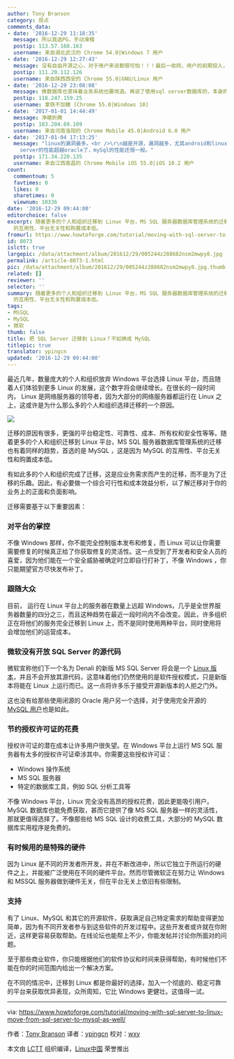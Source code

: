 ```yaml
---
author: Tony Branson
category: 观点
comments_data:
- date: '2016-12-29 11:18:35'
  message: 所以我选PG，手动滑稽
  postip: 113.57.168.163
  username: 来自湖北武汉的 Chrome 54.0|Windows 7 用户
- date: '2016-12-29 12:27:43'
  message: 没有自由开源之心，对于用户来说都很可怕！！！最后一收网，用户的前期投入，维护队伍建设都是问题，只能看着人家做地要价呆若木鸡呐！！！
  postip: 111.20.112.126
  username: 来自陕西西安的 Chrome 55.0|GNU/Linux 用户
- date: '2016-12-29 23:08:08'
  message: 换数据库也意味着业务系统也要改造。再说了使用sql server数据库的，本身的业务系统想必也用了很多微软的产品，这就不仅仅是换数据库的问题了。
  postip: 118.247.159.25
  username: 拿铁不加糖 [Chrome 55.0|Windows 10]
- date: '2017-01-01 14:44:49'
  message: 净瞎折腾
  postip: 183.204.69.109
  username: 来自河南洛阳的 Chrome Mobile 45.0|Android 6.0 用户
- date: '2017-01-04 17:13:25'
  message: "linux的漏洞最多。<br />\r\n越是开源，漏洞越多，尤其android和linux的漏洞最多。<br />\r\n再说了，sql
    server的性能超越oracle了，mySql的性能还很一般。"
  postip: 171.34.220.135
  username: 来自江西南昌的 Chrome Mobile iOS 55.0|iOS 10.2 用户
count:
  commentnum: 5
  favtimes: 0
  likes: 0
  sharetimes: 0
  viewnum: 10336
date: '2016-12-29 09:44:00'
editorchoice: false
excerpt: 随着更多的个人和组织迁移到 Linux 平台，MS SQL 服务器数据库管理系统的迁移也有着同样的趋势，首选的是 MySQL ，这是因为 MySQL
  的互用性、平台无关性和购置成本低。
fromurl: https://www.howtoforge.com/tutorial/moving-with-sql-server-to-linux-move-from-sql-server-to-mysql-as-well/
id: 8073
islctt: true
largepic: /data/attachment/album/201612/29/005244z288682nsm2mwpy8.jpg
permalink: /article-8073-1.html
pic: /data/attachment/album/201612/29/005244z288682nsm2mwpy8.jpg.thumb.jpg
related: []
reviewer: ''
selector: ''
summary: 随着更多的个人和组织迁移到 Linux 平台，MS SQL 服务器数据库管理系统的迁移也有着同样的趋势，首选的是 MySQL ，这是因为 MySQL
  的互用性、平台无关性和购置成本低。
tags:
- MSSQL
- MySQL
- 微软
thumb: false
title: 把 SQL Server 迁移到 Linux？不如换成 MySQL
titlepic: true
translator: ypingcn
updated: '2016-12-29 09:44:00'
---
```


最近几年，数量庞大的个人和组织放弃 Windows 平台选择 Linux 平台，而且随着人们体验到更多 Linux 的发展，这个数字将会继续增长。在很长的一段时间内， Linux 是网络服务器的领导者，因为大部分的网络服务器都运行在 Linux 之上，这或许是为什么那么多的个人和组织选择迁移的一个原因。


![](/data/attachment/album/201612/29/005244z288682nsm2mwpy8.jpg)


迁移的原因有很多，更强的平台稳定性、可靠性、成本、所有权和安全性等等。随着更多的个人和组织迁移到 Linux 平台，MS SQL 服务器数据库管理系统的迁移也有着同样的趋势，首选的是 MySQL ，这是因为 MySQL 的互用性、平台无关性和购置成本低。


有如此多的个人和组织完成了迁移，这是应业务需求而产生的迁移，而不是为了迁移的乐趣。因此，有必要做一个综合可行性和成本效益分析，以了解迁移对于你的业务上的正面和负面影响。


迁移需要基于以下重要因素：


### 对平台的掌控


不像 Windows 那样，你不能完全控制版本发布和修复，而 Linux 可以让你需要需要修复的时候真正给了你获取修复的灵活性。这一点受到了开发者和安全人员的喜爱，因为他们能在一个安全威胁被确定时立即自行打补丁，不像 Windows ，你只能期望官方尽快发布补丁。


### 跟随大众


目前， 运行在 Linux 平台上的服务器在数量上远超 Windows，几乎是全世界服务器数量的四分之三，而且这种趋势在最近一段时间内不会改变。因此，许多组织正在将他们的服务完全迁移到 Linux 上，而不是同时使用两种平台，同时使用将会增加他们的运营成本。


### 微软没有开放 SQL Server 的源代码


微软宣称他们下一个名为 Denali 的新版 MS SQL Server 将会是一个 [Linux 版本](/article-7967-1.html)，并且不会开放其源代码，这意味着他们仍然使用的是软件授权模式，只是新版本将能在 Linux 上运行而已。这一点将许多乐于接受开源新版本的人拒之门外。


这也没有给那些使用闭源的 Oracle 用户另一个选择，对于使用完全开源的 [MySQL 用户](http://www.scalearc.com/how-it-works/products/scalearc-for-mysql)也是如此。


### 节约授权许可证的花费


授权许可证的潜在成本让许多用户很失望。在 Windows 平台上运行 MS SQL 服务器有太多的授权许可证牵涉其中。你需要这些授权许可证：


* Windows 操作系统
* MS SQL 服务器
* 特定的数据库工具，例如 SQL 分析工具等


不像 Windows 平台，Linux 完全没有高昂的授权花费，因此更能吸引用户。 MySQL 数据库也能免费获取，甚而它提供了像 MS SQL 服务器一样的灵活性，那就更值得选择了。不像那些给 MS SQL 设计的收费工具，大部分的 MySQL 数据库实用程序是免费的。


### 有时候用的是特殊的硬件


因为 Linux 是不同的开发者所开发，并在不断改进中，所以它独立于所运行的硬件之上，并能被广泛使用在不同的硬件平台。然而尽管微软正在努力让 Windows 和 MSSQL 服务器做到硬件无关，但在平台无关上依旧有些限制。


### 支持


有了 Linux、MySQL 和其它的开源软件，获取满足自己特定需求的帮助变得更加简单，因为有不同开发者参与到这些软件的开发过程中。这些开发者或许就在你附近，这样更容易获取帮助。在线论坛也能帮上不少，你能发帖并讨论你所面对的问题。


至于那些商业软件，你只能根据他们的软件协议和时间来获得帮助，有时候他们不能在你的时间范围内给出一个解决方案。


在不同的情况中，迁移到 Linux 都是你最好的选择，加入一个彻底的、稳定可靠的平台来获取优异表现，众所周知，它比 Windows 更健壮。这值得一试。




---


via: <https://www.howtoforge.com/tutorial/moving-with-sql-server-to-linux-move-from-sql-server-to-mysql-as-well/>


作者：[Tony Branson](https://twitter.com/howtoforgecom) 译者：[ypingcn](https://github.com/ypingcn) 校对：[wxy](https://github.com/wxy)


本文由 [LCTT](https://github.com/LCTT/TranslateProject) 组织编译，[Linux中国](https://linux.cn/) 荣誉推出